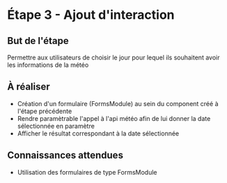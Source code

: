 # Étape 3 - Ajout d'interaction

## But de l'étape

Permettre aux utilisateurs de choisir le jour pour lequel ils souhaitent avoir les informations de la météo

## À réaliser

* Création d'un formulaire (FormsModule) au sein du component créé à l'étape précédente
* Rendre paramètrable l'appel à l'api météo afin de lui donner la date sélectionnée en paramètre
* Afficher le résultat correspondant à la date sélectionnée

## Connaissances attendues

* Utilisation des formulaires de type FormsModule

